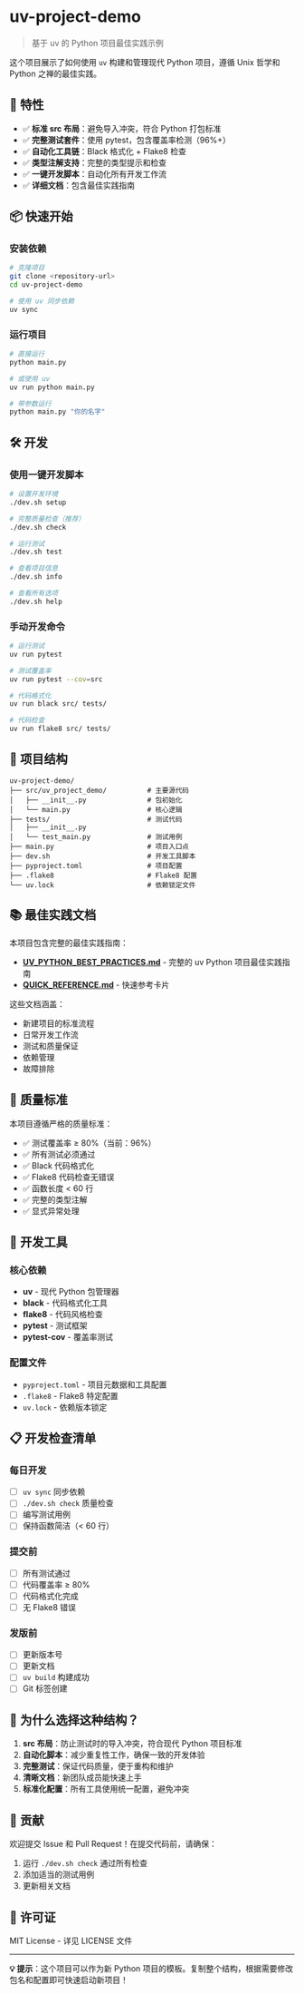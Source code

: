 # uv-project-demo

> 基于 uv 的 Python 项目最佳实践示例

这个项目展示了如何使用 `uv` 构建和管理现代 Python 项目，遵循 Unix 哲学和 Python 之禅的最佳实践。

## 🚀 特性

- ✅ **标准 src 布局**：避免导入冲突，符合 Python 打包标准
- ✅ **完整测试套件**：使用 pytest，包含覆盖率检测（96%+）
- ✅ **自动化工具链**：Black 格式化 + Flake8 检查
- ✅ **类型注解支持**：完整的类型提示和检查
- ✅ **一键开发脚本**：自动化所有开发工作流
- ✅ **详细文档**：包含最佳实践指南

## 📦 快速开始

### 安装依赖

```bash
# 克隆项目
git clone <repository-url>
cd uv-project-demo

# 使用 uv 同步依赖
uv sync
```

### 运行项目

```bash
# 直接运行
python main.py

# 或使用 uv
uv run python main.py

# 带参数运行
python main.py "你的名字"
```

## 🛠️ 开发

### 使用一键开发脚本

```bash
# 设置开发环境
./dev.sh setup

# 完整质量检查（推荐）
./dev.sh check

# 运行测试
./dev.sh test

# 查看项目信息
./dev.sh info

# 查看所有选项
./dev.sh help
```

### 手动开发命令

```bash
# 运行测试
uv run pytest

# 测试覆盖率
uv run pytest --cov=src

# 代码格式化
uv run black src/ tests/

# 代码检查
uv run flake8 src/ tests/
```

## 📁 项目结构

```
uv-project-demo/
├── src/uv_project_demo/          # 主要源代码
│   ├── __init__.py               # 包初始化
│   └── main.py                   # 核心逻辑
├── tests/                        # 测试代码
│   ├── __init__.py
│   └── test_main.py              # 测试用例
├── main.py                       # 项目入口点
├── dev.sh                        # 开发工具脚本
├── pyproject.toml                # 项目配置
├── .flake8                       # Flake8 配置
└── uv.lock                       # 依赖锁定文件
```

## 📚 最佳实践文档

本项目包含完整的最佳实践指南：

- **[UV_PYTHON_BEST_PRACTICES.md](./UV_PYTHON_BEST_PRACTICES.md)** - 完整的 uv Python 项目最佳实践指南
- **[QUICK_REFERENCE.md](./QUICK_REFERENCE.md)** - 快速参考卡片

这些文档涵盖：

- 新建项目的标准流程
- 日常开发工作流
- 测试和质量保证
- 依赖管理
- 故障排除

## 🎯 质量标准

本项目遵循严格的质量标准：

- ✅ 测试覆盖率 ≥ 80%（当前：96%）
- ✅ 所有测试必须通过
- ✅ Black 代码格式化
- ✅ Flake8 代码检查无错误
- ✅ 函数长度 < 60 行
- ✅ 完整的类型注解
- ✅ 显式异常处理

## 🔧 开发工具

### 核心依赖

- **uv** - 现代 Python 包管理器
- **black** - 代码格式化工具
- **flake8** - 代码风格检查
- **pytest** - 测试框架
- **pytest-cov** - 覆盖率测试

### 配置文件

- `pyproject.toml` - 项目元数据和工具配置
- `.flake8` - Flake8 特定配置
- `uv.lock` - 依赖版本锁定

## 📋 开发检查清单

### 每日开发

- [ ] `uv sync` 同步依赖
- [ ] `./dev.sh check` 质量检查
- [ ] 编写测试用例
- [ ] 保持函数简洁（< 60 行）

### 提交前

- [ ] 所有测试通过
- [ ] 代码覆盖率 ≥ 80%
- [ ] 代码格式化完成
- [ ] 无 Flake8 错误

### 发版前

- [ ] 更新版本号
- [ ] 更新文档
- [ ] `uv build` 构建成功
- [ ] Git 标签创建

## 🌟 为什么选择这种结构？

1. **src 布局**：防止测试时的导入冲突，符合现代 Python 项目标准
2. **自动化脚本**：减少重复性工作，确保一致的开发体验
3. **完整测试**：保证代码质量，便于重构和维护
4. **清晰文档**：新团队成员能快速上手
5. **标准化配置**：所有工具使用统一配置，避免冲突

## 🤝 贡献

欢迎提交 Issue 和 Pull Request！在提交代码前，请确保：

1. 运行 `./dev.sh check` 通过所有检查
2. 添加适当的测试用例
3. 更新相关文档

## 📄 许可证

MIT License - 详见 LICENSE 文件

---

**💡 提示**：这个项目可以作为新 Python 项目的模板。复制整个结构，根据需要修改包名和配置即可快速启动新项目！
